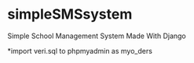 # simpleSMSsystem
Simple School Management System Made With Django

*import veri.sql to phpmyadmin as myo_ders
